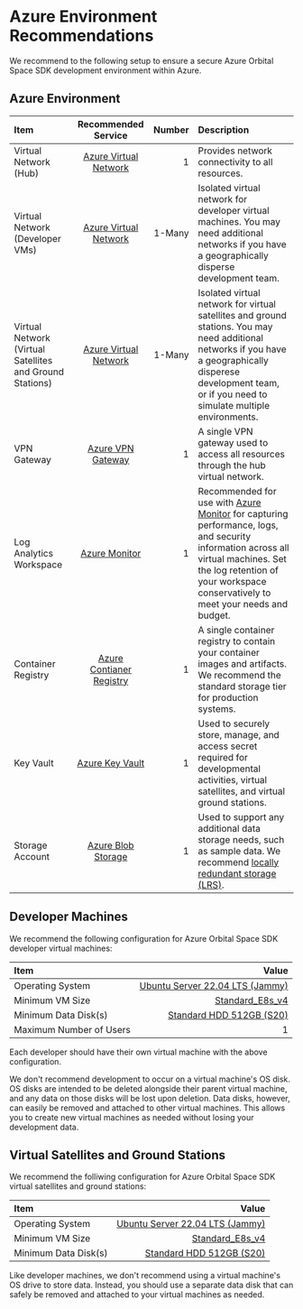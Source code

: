 # Azure Environment Recommendations

We recommend to the following setup to ensure a secure Azure Orbital Space SDK development environment within Azure.

## Azure Environment

| Item                                                     | Recommended Service                                                                                          | Number | Description |
| :------------------------------------------------------- | :----------------------------------------------------------------------------------------------------------: | -----: | :---------- |
| Virtual Network (Hub)                                    | [Azure Virtual Network](https://learn.microsoft.com/en-us/azure/virtual-network/)                            | 1      | Provides network connectivity to all resources. |
| Virtual Network (Developer VMs)                          | [Azure Virtual Network](https://learn.microsoft.com/en-us/azure/virtual-network/)                            | 1-Many | Isolated virtual network for developer virtual machines. You may need additional networks if you have a geographically disperse development team. |
| Virtual Network (Virtual Satellites and Ground Stations) | [Azure Virtual Network](https://learn.microsoft.com/en-us/azure/virtual-network/)                            | 1-Many | Isolated virtual network for virtual satellites and ground stations. You may need additional networks if you have a geographically disperese development team, or if you need to simulate multiple environments. |
| VPN Gateway                                              | [Azure VPN Gateway](https://learn.microsoft.com/en-us/azure/vpn-gateway/vpn-gateway-about-vpngateways)       | 1      | A single VPN gateway used to access all resources through the hub virtual network. |
| Log Analytics Workspace                                  | [Azure Monitor](https://learn.microsoft.com/en-us/azure/azure-monitor/logs/log-analytics-workspace-overview) | 1      | Recommended for use with [Azure Monitor](https://azure.microsoft.com/en-us/products/monitor) for capturing performance, logs, and security information across all virtual machines. Set the log retention of your workspace conservatively to meet your needs and budget. |
| Container Registry                                       | [Azure Contianer Registry](https://azure.microsoft.com/en-us/products/container-registry)                    | 1      | A single container registry to contain your container images and artifacts. We recommend the standard storage tier for production systems. |
| Key Vault                                                | [Azure Key Vault](https://azure.microsoft.com/en-us/products/key-vault)                                      | 1      | Used to securely store, manage, and access secret required for developmental activities, virtual satellites, and virtual ground stations. |
| Storage Account                                          | [Azure Blob Storage](https://azure.microsoft.com/en-us/products/storage/blobs)                               | 1      | Used to support any additional data storage needs, such as sample data. We recommend [locally redundant storage (LRS)](https://learn.microsoft.com/en-us/azure/storage/common/storage-redundancy#locally-redundant-storage). |

## Developer Machines

We recommend the following configuration for Azure Orbital Space SDK developer virtual machines:

| Item                    | Value                                                                                                                                                |
| :---------------------- | ---------------------------------------------------------------------------------------------------------------------------------------------------: |
| Operating System        | [Ubuntu Server 22.04 LTS (Jammy)](https://azuremarketplace.microsoft.com/en-us/marketplace/apps/canonical.0001-com-ubuntu-server-jammy?tab=overview) |
| Minimum VM Size         | [Standard_E8s_v4](https://learn.microsoft.com/en-us/azure/virtual-machines/ev4-esv4-series#ev4-series)                                               |
| Minimum Data Disk(s)    | [Standard HDD 512GB (S20)](https://learn.microsoft.com/en-us/azure/virtual-machines/disks-types#standard-hdd-size)                                   |
| Maximum Number of Users | 1                                                                                                                                                    |

Each developer should have their own virtual machine with the above configuration.

We don't recommend development to occur on a virtual machine's OS disk. OS disks are intended to be deleted alongside their parent virtual machine, and any data on those disks will be lost upon deletion. Data disks, however, can easily be removed and attached to other virtual machines. This allows you to create new virtual machines as needed without losing your development data.

## Virtual Satellites and Ground Stations

We recommend the folliwing configuration for Azure Orbital Space SDK virtual satellites and ground stations:

| Item                    | Value                                                                                                                                                |
| :---------------------- | ---------------------------------------------------------------------------------------------------------------------------------------------------: |
| Operating System        | [Ubuntu Server 22.04 LTS (Jammy)](https://azuremarketplace.microsoft.com/en-us/marketplace/apps/canonical.0001-com-ubuntu-server-jammy?tab=overview) |
| Minimum VM Size         | [Standard_E8s_v4](https://learn.microsoft.com/en-us/azure/virtual-machines/ev4-esv4-series#ev4-series)                                               |
| Minimum Data Disk(s)    | [Standard HDD 512GB (S20)](https://learn.microsoft.com/en-us/azure/virtual-machines/disks-types#standard-hdd-size)                                   |

Like developer machines, we don't recommend using a virtual machine's OS drive to store data. Instead, you should use a separate data disk that can safely be removed and attached to your virtual machines as needed.